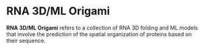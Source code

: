 # RNA 3D/ML Origami

**RNA 3D/ML Origami** refers to a collection of RNA 3D folding and ML models that involve the prediction of the spatial organization of proteins based on their sequence.
